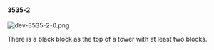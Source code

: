 #### 3535-2
![dev-3535-2-0.png](https://github.com/lil-lab/nlvr/raw/master/nlvr/dev/images/1/dev-3535-2-0.png "dev-3535-2-0.png")

There is a black block as the top of a tower with at least two blocks.